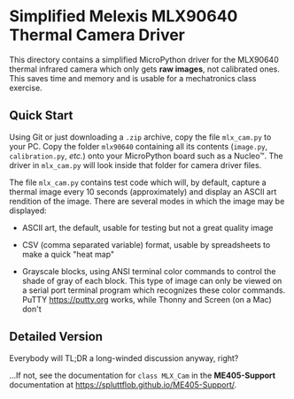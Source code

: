 # Simplified Melexis MLX90640 Thermal Camera Driver

This directory contains a simplified MicroPython driver for the MLX90640
thermal infrared camera which only gets **raw images**, not calibrated ones.
This saves time and memory and is usable for a mechatronics class exercise.

## Quick Start

Using Git or just downloading a `.zip` archive, copy the file `mlx_cam.py`
to your PC.  Copy the folder `mlx90640` containing all its contents 
(`image.py`, `calibration.py`, _etc._) onto your MicroPython board such
as a Nucleo&trade;.  The driver in `mlx_cam.py` will look inside that
folder for camera driver files. 

The file `mlx_cam.py` contains test code which will, by default, capture
a thermal image every 10 seconds (approximately) and display an ASCII art
rendition of the image.  There are several modes in which the image may
be displayed:

* ASCII art, the default, usable for testing but not a great quality image

* CSV (comma separated variable) format, usable by spreadsheets to make a
  quick "heat map"

* Grayscale blocks, using ANSI terminal color commands to control the
  shade of gray of each block. This type of image can only be viewed on a
  serial port terminal program which recognizes these color commands. 
  PuTTY <https://putty.org> works, while Thonny and Screen (on a Mac) 
  don't


## Detailed Version

Everybody will TL;DR a long-winded discussion anyway, right? 

...If not, see the documentation for `class MLX_Cam` in the **ME405-Support**
documentation at <https://spluttflob.github.io/ME405-Support/>.
